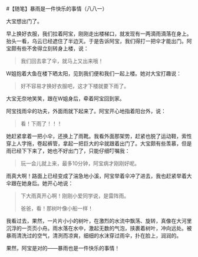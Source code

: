 #【随笔】暴雨是一件快乐的事情（八八一）

大宝想出门了。

早上换好衣服，我们拉着阿宝，刚刚走出楼梯口，就发现有一两滴雨滴落在身上。抬头一看，乌云已经遮住了半边天。于是告诉阿宝，我们得打一把伞才能出门。阿宝颇有些不舍得立刻转身上楼，说：

> 我们回去拿了伞，就马上又出来哦！

W姐抱着大鱼在楼下晒太阳，见到我们便和我们一起上楼。她对大宝打趣说：

> 好不容易才换好衣服吧，这才下楼就要下雨了。

大宝无奈地笑笑，跟在W姐身后，牵着阿宝回到家。

阿宝找雨伞的功夫，外面雨就下起来了。阿宝开心地指着阳台外，说：

> 看！下雨了！！！

她赶紧拿着一把小伞，还换上了雨靴。我看外面那架势，赶紧也脱了运动鞋，索性穿上人字拖，卷起裤管，拿起一把巨大的伞就跟着出门了。大宝颇有些羡慕，但是雨已经下下来了，她也不好出门了，只能仔细叮嘱我：

> 玩一会儿就上来，最多10分钟，阿宝病才刚刚好呢。

雨真大啊！路面上已经变成了湍急地小溪，阿宝举着伞冲了进去，我也赶紧举着大伞跟在她身后。她开心地说：

> 下大雨真开心啊！刚刚小爱同学说，是雷阵雨。
>
> 爸爸，看！那树叶像小船一样！

我看过去，果然，一片片小小的树叶，在激烈的水流中飘荡、旋转，真像在大河里沉浮的一页页小舟。雨水落在水中，激起无数的气泡，挟裹着树叶，冲向远处。被暴雨清洗过的空气，清洌而凉爽，细细的水沫穿过雨伞，扑在脸上，润润的。

果然，阿宝是对的——暴雨也是一件快乐的事情！